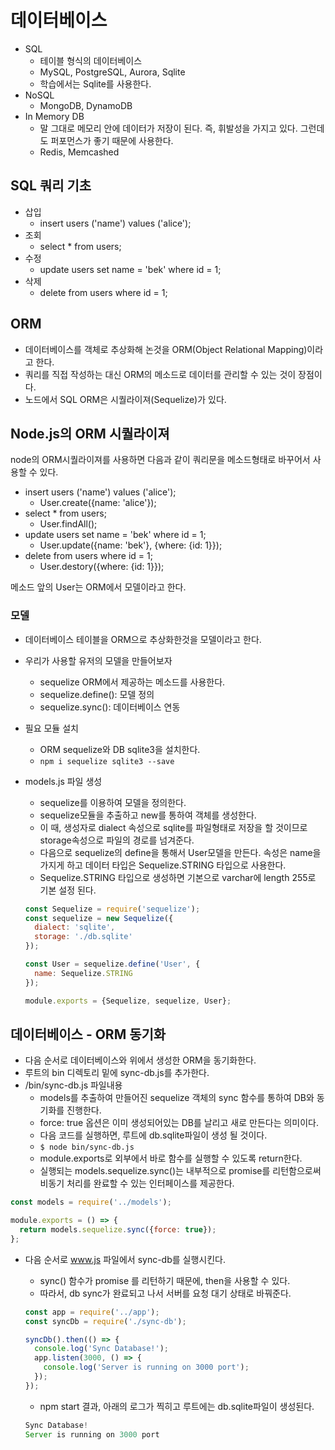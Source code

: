 # 데이터베이스

* SQL
  * 테이블 형식의 데이터베이스
  * MySQL, PostgreSQL, Aurora, Sqlite
  * 학습에서는 Sqlite를 사용한다.
* NoSQL
  * MongoDB, DynamoDB
* In Memory DB
  * 말 그대로 메모리 안에 데이터가 저장이 된다. 즉, 휘발성을 가지고 있다. 그런데도 퍼포먼스가 좋기 때문에 사용한다.
  * Redis, Memcashed 

  

## SQL 쿼리 기초

* 삽입
  * insert users ('name') values ('alice');
* 조회
  * select * from users; 
* 수정
  * update users set name = 'bek' where id = 1;
* 삭제
  * delete from users where id = 1;

  

## ORM

* 데이터베이스를 객체로 추상화해 논것을 ORM(Object Relational Mapping)이라고 한다.
* 쿼리를 직접 작성하는 대신 ORM의 메소드로 데이터를 관리할 수 있는 것이 장점이다.
* 노드에서 SQL ORM은 시퀄라이져(Sequelize)가 있다.

  

## Node.js의 ORM 시퀄라이져

node의 ORM시퀄라이져를 사용하면 다음과 같이 쿼리문을 메소드형태로 바꾸어서 사용할 수 있다.

* insert users ('name') values ('alice');
  * User.create({name: 'alice'});
* select * from users;
  * User.findAll();
* update users set name = 'bek' where id = 1;
  * User.update({name: 'bek'}, {where: {id: 1}});
* delete from users where id = 1;
  * User.destory({where: {id: 1}});

메소드 앞의 User는 ORM에서 모델이라고 한다.

### 모델

* 데이터베이스 테이블을 ORM으로 추상화한것을 모델이라고 한다.

* 우리가 사용할 유저의 모델을 만들어보자

  * sequelize ORM에서 제공하는 메소드를 사용한다.
  * sequelize.define(): 모델 정의
  * sequelize.sync(): 데이터베이스 연동

* 필요 모듈 설치

  * ORM sequelize와 DB sqlite3을 설치한다.
  * `npm i sequelize sqlite3 --save`

* models.js 파일 생성

  * sequelize를 이용하여 모델을 정의한다.
  * sequelize모듈을 추출하고 new를 통하여 객체를 생성한다.
  * 이 때, 생성자로 dialect 속성으로 sqlite를 파일형태로 저장을 할 것이므로 storage속성으로 파일의 경로를 넘겨준다.
  * 다음으로 sequelize의 define을 통해서 User모델을 만든다. 속성은 name을 가지게 하고 데이터 타입은 Sequelize.STRING 타입으로 사용한다.
  * Sequelize.STRING 타입으로 생성하면 기본으로 varchar에 length 255로 기본 설정 된다.

  ```javascript
  const Sequelize = require('sequelize');
  const sequelize = new Sequelize({
    dialect: 'sqlite',
    storage: './db.sqlite'
  });

  const User = sequelize.define('User', {
    name: Sequelize.STRING
  });

  module.exports = {Sequelize, sequelize, User};
  ```

  

## 데이터베이스 - ORM 동기화

* 다음 순서로 데이터베이스와 위에서 생성한 ORM을 동기화한다.
* 루트의 bin 디렉토리 밑에 sync-db.js를 추가한다. 
* /bin/sync-db.js 파일내용
  * models를 추출하여 만들어진 sequelize 객체의 sync 함수를 통하여 DB와 동기화를 진행한다.
  * force: true 옵션은 이미 생성되어있는 DB를 날리고 새로 만든다는 의미이다.
  * 다음 코드를 실행하면, 루트에 db.sqlite파일이 생성 될 것이다.
  * `$ node bin/sync-db.js`
  * module.exports로 외부에서 바로 함수를 실행할 수 있도록 return한다.
  * 실행되는 models.sequelize.sync()는 내부적으로 promise를 리턴함으로써 비동기 처리를 완료할 수 있는 인터페이스를 제공한다.

```javascript
const models = require('../models');

module.exports = () => {
  return models.sequelize.sync({force: true});
};
```

* 다음 순서로 www.js 파일에서 sync-db를 실행시킨다.

  * sync() 함수가 promise 를 리턴하기 때문에, then을 사용할 수 있다.
  * 따라서, db sync가 완료되고 나서 서버를 요청 대기 상태로 바꿔준다.

  ```javascript
  const app = require('../app');
  const syncDb = require('./sync-db');

  syncDb().then(() => {
    console.log('Sync Database!');
    app.listen(3000, () => {
      console.log('Server is running on 3000 port');
    });
  });
  ```

  * npm start 결과, 아래의 로그가 찍히고 루트에는 db.sqlite파일이 생성된다.

  ```javascript
  Sync Database!
  Server is running on 3000 port
  ```

  ​